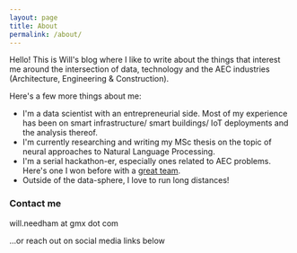 ```yaml
---
layout: page
title: About
permalink: /about/
---
```


Hello! This is Will's blog where I like to write about the things that interest me around the intersection of data, technology and the AEC industries (Architecture, Engineering & Construction). 

Here's a few more things about me:

 * I'm a data scientist with an entrepreneurial side. Most of my experience has been on smart infrastructure/ smart buildings/ IoT deployments and the analysis thereof. 
 * I'm currently researching and writing my MSc thesis on the topic of neural approaches to Natural Language Processing. 
 * I'm a serial hackathon-er, especially ones related to AEC problems. Here's one I won before with a [great team](http://aec-labs.com/2016/11/uber-for-concrete-wins-uks-construction-news-first-hackathon/).   
 * Outside of the data-sphere, I love to run long distances! 

### Contact me

will.needham at gmx dot com 

...or reach out on social media links below     